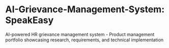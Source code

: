 # AI-Grievance-Management-System: SpeakEasy
AI-powered HR grievance management system - Product management portfolio showcasing research, requirements, and technical implementation
